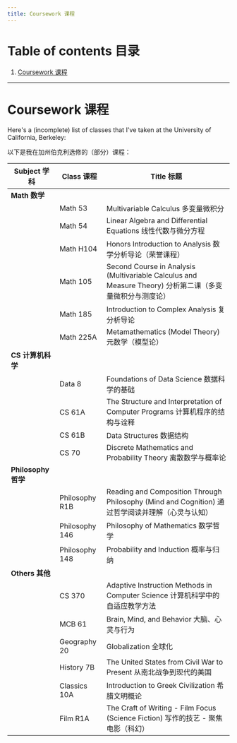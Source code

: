 ```yaml
---
title: Coursework 课程
---
```


# Table of contents 目录

1. [Coursework 课程](#coursework-课程)

***

# Coursework 课程

Here's a (incomplete) list of classes that I've taken at the University of California, Berkeley:

以下是我在加州伯克利选修的（部分）课程：

| Subject 学科 | Class 课程 | Title 标题 |
| --- | --- | --- |
| **Math 数学** | | |
| | Math 53 | Multivariable Calculus 多变量微积分 |
| | Math 54 | Linear Algebra and Differential Equations 线性代数与微分方程 |
| | Math H104 | Honors Introduction to Analysis 数学分析导论（荣誉课程） |
| | Math 105 | Second Course in Analysis (Multivariable Calculus and Measure Theory) 分析第二课（多变量微积分与测度论） |
| | Math 185 | Introduction to Complex Analysis 复分析导论 |
| | Math 225A | Metamathematics (Model Theory) 元数学（模型论） |
| **CS 计算机科学** | | |
| | Data 8 | Foundations of Data Science 数据科学的基础 |
| | CS 61A | The Structure and Interpretation of Computer Programs 计算机程序的结构与诠释 |
| | CS 61B | Data Structures 数据结构 |
| | CS 70 | Discrete Mathematics and Probability Theory 离散数学与概率论 |
| **Philosophy 哲学** | | |
| | Philosophy R1B | Reading and Composition Through Philosophy (Mind and Cognition) 通过哲学阅读并理解（心灵与认知）|
| | Philosophy 146 | Philosophy of Mathematics 数学哲学 |
| | Philosophy 148 | Probability and Induction 概率与归纳 |
| **Others 其他** | | |
| | CS 370 | Adaptive Instruction Methods in Computer Science 计算机科学中的自适应教学方法 |
| | MCB 61 | Brain, Mind, and Behavior 大脑、心灵与行为 |
| | Geography 20 | Globalization 全球化 |
| | History 7B | The United States from Civil War to Present 从南北战争到现代的美国 |
| | Classics 10A | Introduction to Greek Civilization 希腊文明概论 |
| | Film R1A | The Craft of Writing - Film Focus (Science Fiction) 写作的技艺 - 聚焦电影（科幻） |